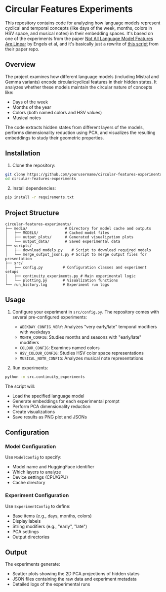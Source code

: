 # Circular Features Experiments

This repository contains code for analyzing how language models represent cyclical and temporal concepts (like days of the week, months, colors in HSV space, and musical notes) in their embedding spaces. It's based on one of the experiments from the paper [Not All Language Model Features Are Linear](https://arxiv.org/abs/2405.14860) by Engels et al, and it's basically just a rewrite of [this script](https://github.com/JoshEngels/MultiDimensionalFeatures/blob/main/sae_multid_feature_discovery/other_circle_points.py) from their paper repo.

## Overview

The project examines how different language models (including Mistral and Gemma variants) encode circular/cyclical features in their hidden states. It analyzes whether these models maintain the circular nature of concepts like:
- Days of the week
- Months of the year
- Colors (both named colors and HSV values)
- Musical notes

The code extracts hidden states from different layers of the models, performs dimensionality reduction using PCA, and visualizes the resulting embeddings to study their geometric properties.

## Installation

1. Clone the repository:
```bash
git clone https://github.com/yourusername/circular-features-experiments.git
cd circular-features-experiments
```

2. Install dependencies:
```bash
pip install -r requirements.txt
```

## Project Structure

```
circular-features-experiments/
├── media/                 # Directory for model cache and outputs
│   ├── MODELS/            # Cached model files
│   ├── output_plots/      # Generated visualization plots
│   └── output_data/       # Saved experimental data
├── scripts/
│   ├── download_models.py    # Script to download required models
│   └── merge_output_jsons.py # Script to merge output files for presentation
├── src/
│   ├── config.py         # Configuration classes and experiment setups
│   ├── continuity_experiments.py # Main experimental logic
│   └── plotting.py       # Visualization functions
└── run_history.log       # Experiment run logs
```

## Usage

1. Configure your experiment in `src/config.py`. The repository comes with several pre-configured experiments:
   - `WEEKDAY_CONFIG_VERY`: Analyzes "very early/late" temporal modifiers with weekdays
   - `MONTH_CONFIG`: Studies months and seasons with "early/late" modifiers
   - `COLOUR_CONFIG`: Examines named colors
   - `HSV_COLOUR_CONFIG`: Studies HSV color space representations
   - `MUSICAL_NOTE_CONFIG`: Analyzes musical note representations

2. Run experiments:
```bash
python -m src.continuity_experiments
```

The script will:
- Load the specified language model
- Generate embeddings for each experimental prompt
- Perform PCA dimensionality reduction
- Create visualizations
- Save results as PNG plot and JSONs

## Configuration

### Model Configuration
Use `ModelConfig` to specify:
- Model name and HuggingFace identifier
- Which layers to analyze
- Device settings (CPU/GPU)
- Cache directory

### Experiment Configuration
Use `ExperimentConfig` to define:
- Base items (e.g., days, months, colors)
- Display labels
- String modifiers (e.g., "early", "late")
- PCA settings
- Output directories

## Output

The experiments generate:
- Scatter plots showing the 2D PCA projections of hidden states
- JSON files containing the raw data and experiment metadata
- Detailed logs of the experimental runs
